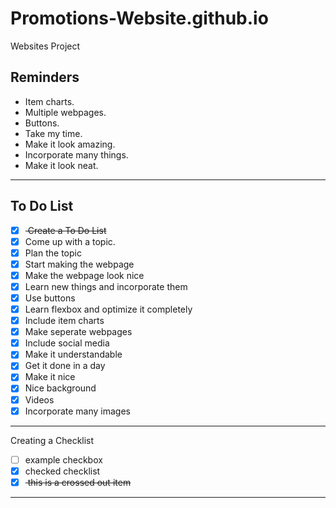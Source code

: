 # Promotions-Website.github.io
Websites Project

## Reminders
- Item charts.
- Multiple webpages.
- Buttons.
- Take my time.
- Make it look amazing.
- Incorporate many things.
- Make it look neat.
---
## To Do List
- [x] <del> Create a To Do List </del>
- [X] Come up with a topic.
- [X] Plan the topic
- [X] Start making the webpage
- [X] Make the webpage look nice
- [X] Learn new things and incorporate them
- [X] Use buttons
- [X] Learn flexbox and optimize it completely
- [X] Include item charts
- [X] Make seperate webpages
- [X] Include social media
- [X] Make it understandable
- [X] Get it done in a day
- [X] Make it nice
- [X] Nice background
- [X] Videos
- [X] Incorporate many images
--- 
Creating a Checklist
- [ ] example checkbox
- [x] checked checklist
- [x] <del> this is a crossed out item </del>
--- 
